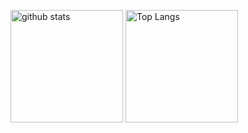 <p align="left"> 
    <img alt="github stats" height="180px" src="https://github-readme-stats.vercel.app/api?username=Kazuuma-19&show_icons=true&theme=radical&count_private=true" />
  <img alt="Top Langs" height="180px" src="https://github-readme-stats.vercel.app/api/top-langs/?username=Kazuuma-19&count_private=true&show_icons=true&theme=radical" />
</p>
